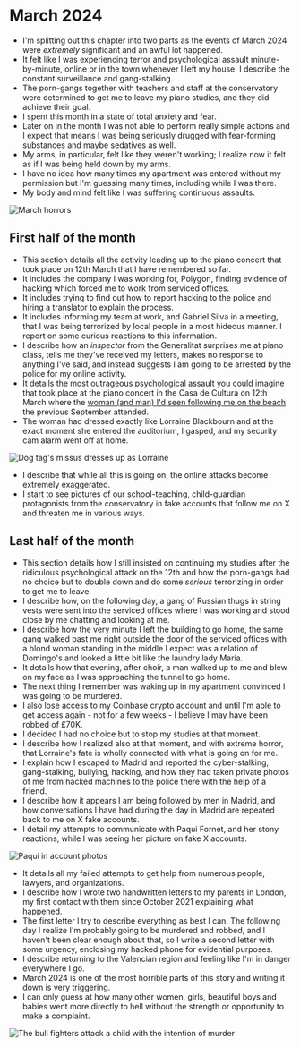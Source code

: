 # March 2024

- I'm splitting out this chapter into two parts as the events of March 2024 were *extremely* significant and an awful lot happened.
- It felt like I was experiencing terror and psychological assault minute-by-minute, online or in the town whenever I left my house. I describe the constant surveillance and gang-stalking.
- The porn-gangs together with teachers and staff at the conservatory were determined to get me to leave my piano studies, and they did achieve their goal.
- I spent this month in a state of total anxiety and fear.
- Later on in the month I was not able to perform really simple actions and I expect that means I was being seriously drugged with fear-forming substances and maybe sedatives as well.
- My arms, in particular, felt like they weren't working; I realize now it felt as if I was being held down by my arms.
- I have no idea how many times my apartment was entered without my permission but I'm guessing many times, including while I was there.
- My body and mind felt like I was suffering continuous assaults.

![March horrors](../../../content/images/march-horrors.png)

## First half of the month

- This section details all the activity leading up to the piano concert that took place on 12th March that I have remembered so far.
- It includes the company I was working for, Polygon, finding evidence of hacking which forced me to work from serviced offices.
- It includes trying to find out how to report hacking to the police and hiring a translator to explain the process.
- It includes informing my team at work, and Gabriel Silva in a meeting, that I was being terrorized by local people in a most hideous manner. I report on some curious reactions to this information.
- I describe how an *inspector* from the Generalitat surprises me at piano class, tells me they've received my letters, makes no response to anything I've said, and instead suggests I am going to be arrested by the police for my online activity.
- It details the most outrageous psychological assault you could imagine that took place at the piano concert in the Casa de Cultura on 12th March where the [woman (and man) I'd seen following me on the beach](../../2023/september.md#dog-tags-and-his-missus) the previous September attended.
- The woman had dressed exactly like Lorraine Blackbourn and at the exact moment she entered the auditorium, I gasped, and my security cam alarm went off at home.

![Dog tag's missus dresses up as Lorraine](../../../content/images/lorraine-at-the-piano-concert.png)

- I describe that while all this is going on, the online attacks become extremely exaggerated.
- I start to see pictures of our school-teaching, child-guardian protagonists from the conservatory in fake accounts that follow me on X and threaten me in various ways.

## Last half of the month

- This section details how I still insisted on continuing my studies after the ridiculous psychological attack on the 12th and how the porn-gangs had no choice but to double down and do some *serious* terrorizing in order to get me to leave.
- I describe how, on the following day, a gang of Russian thugs in string vests were sent into the serviced offices where I was working and stood close by me chatting and looking at me.
- I describe how the very minute I left the building to go home, the same gang walked past me right outside the door of the serviced offices with a blond woman standing in the middle I expect was a relation of Domingo's and looked a little bit like the laundry lady Maria.
- It details how that evening, after choir, a man walked up to me and blew on my face as I was approaching the tunnel to go home.
- The next thing I remember was waking up in my apartment convinced I was going to be murdered.
- I also lose access to my Coinbase crypto account and until I'm able to get access again - not for a few weeks - I believe I may have been robbed of £70K.
- I decided I had no choice but to stop my studies at that moment.
- I describe how I realized also at that moment, and with extreme horror, that Lorraine's fate is wholly connected with what is going on for me.
- I explain how I escaped to Madrid and reported the cyber-stalking, gang-stalking, bullying, hacking, and how they had taken private photos of me from hacked machines to the police there with the help of a friend.
- I describe how it appears I am being followed by men in Madrid, and how conversations I have had during the day in Madrid are repeated back to me on X fake accounts.
- I detail my attempts to communicate with Paqui Fornet, and her stony reactions, while I was seeing her picture on fake X accounts.

![Paqui in account photos](../../../content/images/fake-accounts/paqui1.png)

- It details all my failed attempts to get help from numerous people, lawyers, and organizations.
- I describe how I wrote two handwritten letters to my parents in London, my first contact with them since October 2021 explaining what happened.
- The first letter I try to describe everything as best I can. The following day I realize I'm probably going to be murdered and robbed, and I haven't been clear enough about that, so I write a second letter with some urgency, enclosing my hacked phone for evidential purposes.
- I describe returning to the Valencian region and feeling like I'm in danger everywhere I go.
- March 2024 is one of the most horrible parts of this story and writing it down is very triggering.
- I can only guess at how many other women, girls, beautiful boys and babies went more directly to hell without the strength or opportunity to make a complaint.

![The bull fighters attack a child with the intention of murder](../../../content/images/bull-fight.png)
